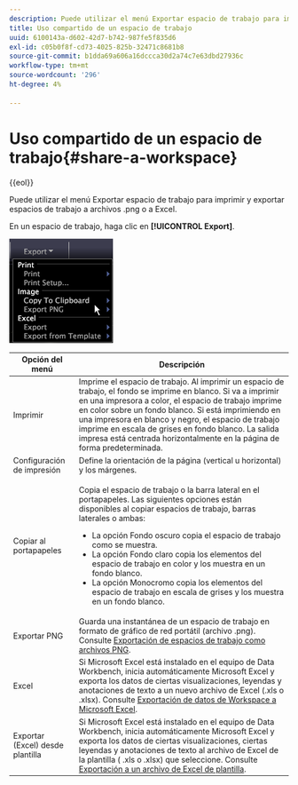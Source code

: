 ```yaml
---
description: Puede utilizar el menú Exportar espacio de trabajo para imprimir y exportar espacios de trabajo a archivos .png o a Excel.
title: Uso compartido de un espacio de trabajo
uuid: 6100143a-d602-42d7-b742-987fe5f835d6
exl-id: c05b0f8f-cd73-4025-825b-32471c8681b8
source-git-commit: b1dda69a606a16dccca30d2a74c7e63dbd27936c
workflow-type: tm+mt
source-wordcount: '296'
ht-degree: 4%

---
```


# Uso compartido de un espacio de trabajo{#share-a-workspace}

{{eol}}

Puede utilizar el menú Exportar espacio de trabajo para imprimir y exportar espacios de trabajo a archivos .png o a Excel.

En un espacio de trabajo, haga clic en **[!UICONTROL Export]**.

![](assets/mnu_export.png)

<table id="table_900D1AB7B08749469DA9544C5D37096F"> 
 <thead> 
  <tr> 
   <th colname="col1" class="entry"> Opción del menú </th> 
   <th colname="col2" class="entry"> Descripción </th> 
  </tr> 
 </thead>
 <tbody> 
  <tr> 
   <td colname="col1"> Imprimir </td> 
   <td colname="col2"> Imprime el espacio de trabajo. Al imprimir un espacio de trabajo, el fondo se imprime en blanco. Si va a imprimir en una impresora a color, el espacio de trabajo imprime en color sobre un fondo blanco. Si está imprimiendo en una impresora en blanco y negro, el espacio de trabajo imprime en escala de grises en fondo blanco. La salida impresa está centrada horizontalmente en la página de forma predeterminada. </td> 
  </tr> 
  <tr> 
   <td colname="col1"> Configuración de impresión </td> 
   <td colname="col2"> Define la orientación de la página (vertical u horizontal) y los márgenes. </td> 
  </tr> 
  <tr> 
   <td colname="col1"> Copiar al portapapeles </td> 
   <td colname="col2"> <p>Copia el espacio de trabajo o la barra lateral en el portapapeles. Las siguientes opciones están disponibles al copiar espacios de trabajo, barras laterales o ambas: 
     <ul id="ul_F7338E53385B4AE39FBCF1C3A80276CE"> 
      <li id="li_9A3147A64B1C443AAE2843A5260E3273">La opción Fondo oscuro copia el espacio de trabajo como se muestra. </li> 
      <li id="li_516B6162FDA747CFBB2886E71DF49146">La opción Fondo claro copia los elementos del espacio de trabajo en color y los muestra en un fondo blanco. </li> 
      <li id="li_E0B5E9D31F5948238DEB0D75E235BAE3">La opción Monocromo copia los elementos del espacio de trabajo en escala de grises y los muestra en un fondo blanco. </li> 
     </ul> </p> </td> 
  </tr> 
  <tr> 
   <td colname="col1"> Exportar PNG </td> 
   <td colname="col2">Guarda una instantánea de un espacio de trabajo en formato de gráfico de red portátil (archivo .png). Consulte <a href="../../../home/c-get-started/c-work-worksp/c-ex-wksp.md#section-f9fbe0f0a1c341e2b063cce106cac35e"> Exportación de espacios de trabajo como archivos PNG</a>. </td> 
  </tr> 
  <tr> 
   <td colname="col1"> Excel </td> 
   <td colname="col2"> Si Microsoft Excel está instalado en el equipo de Data Workbench, inicia automáticamente Microsoft Excel y exporta los datos de ciertas visualizaciones, leyendas y anotaciones de texto a un nuevo archivo de Excel (.xls o .xlsx). Consulte <a href="../../../home/c-get-started/c-work-worksp/c-ex-wksp.md#section-fe214e3dbc364d2eba3834d62d295acb"> Exportación de datos de Workspace a Microsoft Excel</a>. </td> 
  </tr> 
  <tr> 
   <td colname="col1"> Exportar (Excel) desde plantilla </td> 
   <td colname="col2"> Si Microsoft Excel está instalado en el equipo de Data Workbench, inicia automáticamente Microsoft Excel y exporta los datos de ciertas visualizaciones, ciertas leyendas y anotaciones de texto al archivo de Excel de la plantilla (<span class="filepath"> .xls</span> o <span class="filepath"> .xlsx</span>) que seleccione. Consulte <a href="../../../home/c-get-started/c-work-worksp/c-ex-wksp.md#section-814772929ca64cf6b92b89d3fdd02302"> Exportación a un archivo de Excel de plantilla</a>. </td> 
  </tr> 
 </tbody> 
</table>
